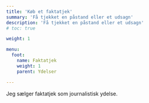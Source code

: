 ```yaml
---
title: 'Køb et faktatjek'
summary: 'Få tjekket en påstand eller et udsagn'
description: 'Få tjekket en påstand eller et udsagn'
# toc: true

weight: 1

menu:
  foot:
    name: Faktatjek
    weight: 1
    parent: Ydelser

---
```


Jeg sælger faktatjek som journalistisk ydelse.


